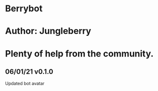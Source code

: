 # Berrybot
# Author: Jungleberry
# Plenty of help from the community.

06/01/21 v0.1.0
---------------
Updated bot avatar